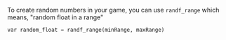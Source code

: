 To create random numbers in your game, you can use `randf_range` which means, "random float in a range"

```python
var random_float = randf_range(minRange, maxRange)
```
